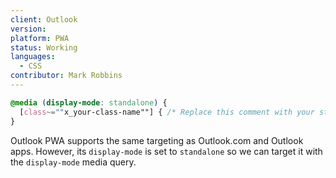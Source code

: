 ```yaml
---
client: Outlook
version:
platform: PWA
status: Working
languages:
  - CSS
contributor: Mark Robbins
---
```


```css
@media (display-mode: standalone) {
  [class~=""x_your-class-name""] { /* Replace this comment with your styles */ }
}
```

Outlook PWA supports the same targeting as Outlook.com and Outlook apps. However, its `display-mode` is set to `standalone` so we can target it with the `display-mode` media query.
